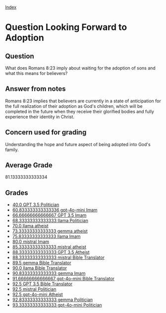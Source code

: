 
[Index](../../index.md)
# Question Looking Forward to Adoption
## Question
What does Romans 8:23 imply about waiting for the adoption of sons and what this means for believers?

## Answer from notes
Romans 8:23 implies that believers are currently in a state of anticipation for the full realization of their adoption as God's children, which will be completed in the future when they receive their glorified bodies and fully experience their identity in Christ.

## Concern used for grading
Understanding the hope and future aspect of being adopted into God's family.

## Average Grade
81.13333333333334

## Grades
 * [40.0 GPT 3.5 Politician](../answers/GPT_3.5_Politician/Looking_Forward_to_Adoption.md)
 * [60.833333333333336 gpt-4o-mini Imam](../answers/gpt-4o-mini_Imam/Looking_Forward_to_Adoption.md)
 * [66.66666666666667 GPT 3.5 Imam](../answers/GPT_3.5_Imam/Looking_Forward_to_Adoption.md)
 * [68.33333333333333 llama Politician](../answers/llama_Politician/Looking_Forward_to_Adoption.md)
 * [70.0 llama atheist](../answers/llama_atheist/Looking_Forward_to_Adoption.md)
 * [73.33333333333333 gemma atheist](../answers/gemma_atheist/Looking_Forward_to_Adoption.md)
 * [75.83333333333333 llama Imam](../answers/llama_Imam/Looking_Forward_to_Adoption.md)
 * [80.0 mistral Imam](../answers/mistral_Imam/Looking_Forward_to_Adoption.md)
 * [85.33333333333333 mistral atheist](../answers/mistral_atheist/Looking_Forward_to_Adoption.md)
 * [88.33333333333333 GPT 3.5 Atheist](../answers/GPT_3.5_Atheist/Looking_Forward_to_Adoption.md)
 * [88.33333333333333 mistral Bible Translator](../answers/mistral_Bible_Translator/Looking_Forward_to_Adoption.md)
 * [89.5 gemma Bible Translator](../answers/gemma_Bible_Translator/Looking_Forward_to_Adoption.md)
 * [90.0 llama Bible Translator](../answers/llama_Bible_Translator/Looking_Forward_to_Adoption.md)
 * [90.83333333333333 gemma Imam](../answers/gemma_Imam/Looking_Forward_to_Adoption.md)
 * [91.66666666666667 gpt-4o-mini Bible Translator](../answers/gpt-4o-mini_Bible_Translator/Looking_Forward_to_Adoption.md)
 * [92.5 GPT 3.5 Bible Translator](../answers/GPT_3.5_Bible_Translator/Looking_Forward_to_Adoption.md)
 * [92.5 mistral Politician](../answers/mistral_Politician/Looking_Forward_to_Adoption.md)
 * [92.5 gpt-4o-mini Atheist](../answers/gpt-4o-mini_Atheist/Looking_Forward_to_Adoption.md)
 * [92.83333333333333 gemma Politician](../answers/gemma_Politician/Looking_Forward_to_Adoption.md)
 * [93.33333333333333 gpt-4o-mini Politician](../answers/gpt-4o-mini_Politician/Looking_Forward_to_Adoption.md)
